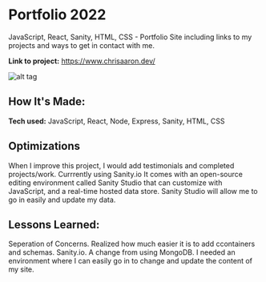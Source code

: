 # Portfolio 2022
JavaScript, React, Sanity, HTML, CSS - Portfolio Site including links to my projects and ways to get in contact with me.

**Link to project:** https://www.chrisaaron.dev/

![alt tag](https://i.postimg.cc/x19ybTXC/portfolioreact.png)

## How It's Made:

**Tech used:** JavaScript, React, Node, Express, Sanity, HTML, CSS 

## Optimizations

When I improve this project, I would add testimonials and completed projects/work. Currrently using Sanity.io  It comes with an open-source editing environment called Sanity Studio that  can customize with JavaScript, and a real-time hosted data store.  Sanity Studio will allow me to go in easily and update my data.

## Lessons Learned:

Seperation of Concerns. Realized how much easier it is to add ccontainers and schemas.
Sanity.io.  A change from using MongoDB.  I needed an environment where I can easily go in to change and update the content of my site.

